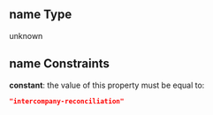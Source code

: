 ## name Type

unknown

## name Constraints

**constant**: the value of this property must be equal to:

```json
"intercompany-reconciliation"
```

